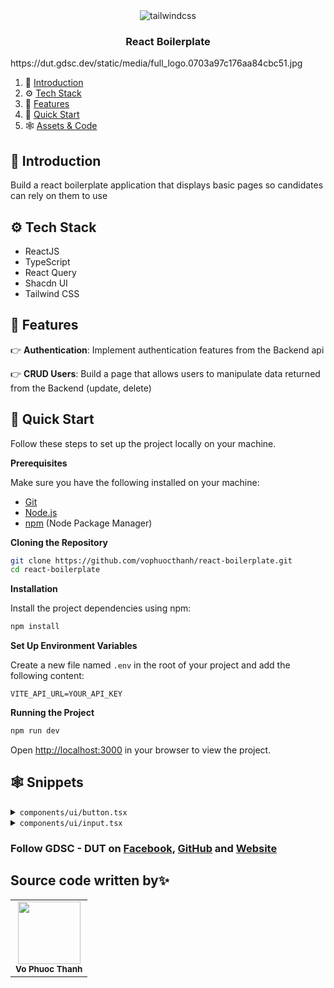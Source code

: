 <div align="center">
    <img src="https://dut.gdsc.dev/static/media/full_logo.0703a97c176aa84cbc51.jpg" alt="tailwindcss" borderRadius="10px" />
  </div>

<h3 align="center">React Boilerplate</h3>https://dut.gdsc.dev/static/media/full_logo.0703a97c176aa84cbc51.jpg

1. 🤖 [Introduction](#introduction)
2. ⚙️ [Tech Stack](#tech-stack)
3. 🔋 [Features](#features)
4. 🤸 [Quick Start](#quick-start)
5. 🕸️ [Assets & Code](#snippets)

## <a name="introduction">🤖 Introduction</a>

Build a react boilerplate application that displays basic pages so candidates can rely on them to use

## <a name="tech-stack">⚙️ Tech Stack</a>

- ReactJS
- TypeScript
- React Query
- Shacdn UI
- Tailwind CSS

## <a name="features">🔋 Features</a>

👉 **Authentication**: Implement authentication features from the Backend api

👉 **CRUD Users**: Build a page that allows users to manipulate data returned from the Backend (update, delete)

## <a name="quick-start">🤸 Quick Start</a>

Follow these steps to set up the project locally on your machine.

**Prerequisites**

Make sure you have the following installed on your machine:

- [Git](https://git-scm.com/)
- [Node.js](https://nodejs.org/en)
- [npm](https://www.npmjs.com/) (Node Package Manager)

**Cloning the Repository**

```bash
git clone https://github.com/vophuocthanh/react-boilerplate.git
cd react-boilerplate
```

**Installation**

Install the project dependencies using npm:

```bash
npm install
```

**Set Up Environment Variables**

Create a new file named `.env` in the root of your project and add the following content:

```env
VITE_API_URL=YOUR_API_KEY
```

**Running the Project**

```bash
npm run dev
```

Open [http://localhost:3000](http://localhost:3000) in your browser to view the project.

## <a name="snippets">🕸️ Snippets</a>

<details>
<summary><code>components/ui/button.tsx</code></summary>

```typescript
import * as React from 'react';
import { Slot } from '@radix-ui/react-slot';
import { cva, type VariantProps } from 'class-variance-authority';
import { cn } from '../../lib/utils';
import { Loader2 } from 'lucide-react';

const buttonVariants = cva(
  'inline-flex items-center justify-center whitespace-nowrap rounded-md text-sm font-medium ring-offset-background transition-colors focus-visible:outline-none focus-visible:ring-2 focus-visible:ring-ring focus-visible:ring-offset-2 disabled:pointer-events-none disabled:opacity-50',
  {
    variants: {
      variant: {
        default: 'bg-primary text-primary-foreground hover:bg-primary/90',
        destructive:
          'bg-destructive text-destructive-foreground hover:bg-destructive/90',
        outline:
          'border border-input bg-background hover:bg-accent hover:text-accent-foreground',
        secondary:
          'bg-secondary text-secondary-foreground hover:bg-secondary/80',
        ghost: 'hover:bg-accent hover:text-accent-foreground',
        link: 'text-primary underline-offset-4 hover:underline',
      },
      size: {
        default: 'h-10 px-4 py-2',
        sm: 'h-9 rounded-md px-3',
        lg: 'h-11 rounded-md px-8',
        icon: 'h-10 w-10',
      },
    },
    defaultVariants: {
      variant: 'default',
      size: 'default',
    },
  }
);

export interface ButtonProps
  extends React.ButtonHTMLAttributes<HTMLButtonElement>,
    VariantProps<typeof buttonVariants> {
  asChild?: boolean;
  loading?: boolean;
}

const Button = React.forwardRef<HTMLButtonElement, ButtonProps>(
  (
    { className, variant, size, loading, asChild = false, children, ...props },
    ref
  ) => {
    const Comp = asChild ? Slot : 'button';
    return (
      <Comp
        disabled={loading}
        className={cn(buttonVariants({ variant, size, className }))}
        ref={ref}
        {...props}
      >
        {loading && <Loader2 className='w-4 h-4 mr-2 animate-spin' />}
        {children}
      </Comp>
    );
  }
);
Button.displayName = 'Button';

export { Button, buttonVariants };
```

</details>

<details>
<summary><code>components/ui/input.tsx</code></summary>

```typescript
import * as React from 'react';
import { cn } from '../../lib/utils';

export interface InputProps
  extends React.InputHTMLAttributes<HTMLInputElement> {}

const Input = React.forwardRef<HTMLInputElement, InputProps>(
  ({ className, type, ...props }, ref) => {
    return (
      <input
        type={type}
        className={cn(
          'flex h-10 w-full rounded-md border border-input bg-background px-3 py-2 text-sm ring-offset-background file:border-0 file:bg-transparent file:text-sm file:font-medium placeholder:text-muted-foreground outline-none disabled:cursor-not-allowed disabled:opacity-50',
          className
        )}
        ref={ref}
        {...props}
      />
    );
  }
);
Input.displayName = 'Input';

export { Input };
```

</details>

### Follow GDSC - DUT on [Facebook](https://www.facebook.com/gdsc.dut), [GitHub](https://github.com/dscdut) and [Website](https://dut.gdsc.dev/)

## Source code written by✨

<table>
  <tr>
    <td align="center"><img src="https://avatars.githubusercontent.com/u/92651849?v=4" width="100px;" alt=""/><br /><sub><b>Vo Phuoc Thanh</b></sub>
  </tr>
  
</table>
